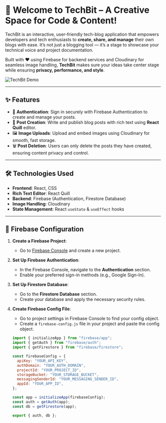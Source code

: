 # 🚀 Welcome to TechBit – A Creative Space for Code & Content!

TechBit is an interactive, user-friendly tech-blog application that empowers developers and tech enthusiasts to **create, share, and manage** their own blogs with ease. It’s not just a blogging tool — it’s a stage to showcase your technical voice and project documentation.

Built with ❤️ using Firebase for backend services and Cloudinary for seamless image handling, **TechBit** makes sure your ideas take center stage while ensuring **privacy, performance, and style**.

![TechBit Demo](https://media.giphy.com/media/JtBZmzjyx4eBfSHTBQ/giphy.gif)

---

## ✨ Features

- 🔐 **Authentication**: Sign in securely with Firebase Authentication to create and manage your posts.
- 📝 **Post Creation**: Write and publish blog posts with rich text using **React Quill** editor.
- 🖼️ **Image Uploads**: Upload and embed images using Cloudinary for smooth, fast storage.
- 🗑️ **Post Deletion**: Users can only delete the posts they have created, ensuring content privacy and control.

---

## 🛠️ Technologies Used

- **Frontend**: React, CSS
- **Rich Text Editor**: React Quill
- **Backend**: Firebase (Authentication, Firestore Database)
- **Image Handling**: Cloudinary
- **State Management**: React `useState` & `useEffect` hooks

---

## 🔧 Firebase Configuration

1. **Create a Firebase Project**:
   - Go to [Firebase Console](https://console.firebase.google.com/) and create a new project.

2. **Set Up Firebase Authentication**:
   - In the Firebase Console, navigate to the **Authentication** section.
   - Enable your preferred sign-in methods (e.g., Google Sign-In).

3. **Set Up Firestore Database**:
   - Go to the **Firestore Database** section.
   - Create your database and apply the necessary security rules.

4. **Create Firebase Config File**:
   - Go to project settings in Firebase Console to find your config object.
   - Create a `firebase-config.js` file in your project and paste the config object.

   ```javascript
   import { initializeApp } from "firebase/app";
   import { getAuth } from "firebase/auth";
   import { getFirestore } from "firebase/firestore";
   
   const firebaseConfig = {
     apiKey: "YOUR_API_KEY",
     authDomain: "YOUR_AUTH_DOMAIN",
     projectId: "YOUR_PROJECT_ID",
     storageBucket: "YOUR_STORAGE_BUCKET",
     messagingSenderId: "YOUR_MESSAGING_SENDER_ID",
     appId: "YOUR_APP_ID",
   };

   const app = initializeApp(firebaseConfig);
   const auth = getAuth(app);
   const db = getFirestore(app);

   export { auth, db };
